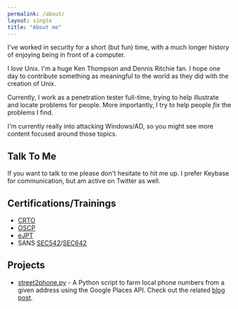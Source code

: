 ```yaml
---
permalink: /about/
layout: single
title: "About me"
---
```


I've worked in security for a short (but fun) time, with a much longer history of enjoying 
being in front of a computer.

I _love_ Unix. I'm a huge Ken Thompson and Dennis Ritchie fan. I hope one day to contribute something as meaningful to the world as they did with the creation of Unix.

Currently, I work as a penetration tester full-time, trying to help illustrate and locate problems for people. More importantly, I try to help people _fix_ the problems I find.

I'm currently really into attacking Windows/AD, so you might see more content focused around those topics.

## Talk To Me
If you want to talk to me please don't hesitate to hit me up. I prefer Keybase for 
communication, but am active on Twitter as well.

## Certifications/Trainings
- [CRTO](https://www.zeropointsecurity.co.uk/red-team-ops/overview)
- [OSCP](https://www.offensive-security.com/pwk-oscp/)
- [eJPT](https://elearnsecurity.com/product/ejpt-certification/)
- SANS [SEC542](https://www.sans.org/cyber-security-courses/web-app-penetration-testing-ethical-hacking)/[SEC642](https://www.sans.org/cyber-security-courses/advanced-web-app-penetration-testing-ethical-hacking/)

## Projects
- [street2phone.py](https://github.com/0xash/street2phone.py) - A Python script to farm local phone numbers from a given address using the Google Places API. Check out the related [blog post](https://0xash.io/2020-12-14-Farming-phone-numbers-with-Python-and-the-Google-Places-API/).
